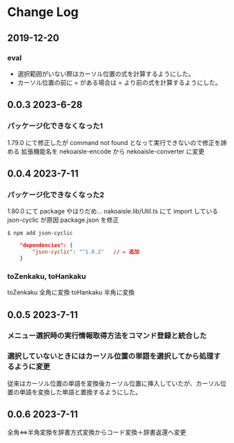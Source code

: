 # Change Log

## 2019-12-20

### eval
- 選択範囲がいない際はカーソル位置の式を計算するようにした。
- カーソル位置の前に = がある場合は = より前の式を計算するようにした。

## 0.0.3 2023-6-28
### パッケージ化できなくなった1
1.79.0 にて修正したが command not found となって実行できないので修正を諦める
拡張機能名を nekoaisle-encode から nekoaisle-converter に変更

## 0.0.4 2023-7-11
### パッケージ化できなくなった2
1.80.0 にて package やはりだめ…
nakoaisle.lib/Util.ts にて import している json-cyclic が原因
package.json を修正
```console
$ npm add json-cyclic
```
```json
    "dependencies": {
        "json-cyclic": "^1.0.2"   // ← 追加
    }
```

### toZenkaku, toHankaku
toZenkaku 全角に変換
toHankaku 半角に変換

## 0.0.5 2023-7-11
### メニュー選択時の実行情報取得方法をコマンド登録と統合した
### 選択していないときにはカーソル位置の単語を選択してから処理するように変更
従来はカーソル位置の単語を変換後カーソル位置に挿入していたが、カーソル位置の単語を変換した単語と置換するようにした。

## 0.0.6 2023-7-11
全角⇔半角変換を辞書方式変換からコード変換＋辞書返還へ変更
